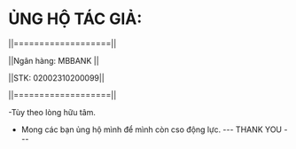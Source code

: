 # ỦNG HỘ TÁC GIẢ:
||===================||                                                                                                                                                                                           

||Ngân hàng: MBBANK  ||

||STK: 02002310200099||

||===================||

-Tùy theo lòng hữu tâm.
- Mong các bạn ủng hộ mình để mình còn cso động lực.
--- THANK YOU ---
